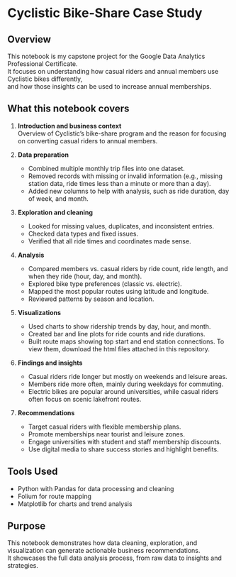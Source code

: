 # Cyclistic Bike-Share Case Study

## Overview
This notebook is my capstone project for the Google Data Analytics Professional Certificate.  
It focuses on understanding how casual riders and annual members use Cyclistic bikes differently,  
and how those insights can be used to increase annual memberships.

## What this notebook covers
1. **Introduction and business context**  
   Overview of Cyclistic’s bike-share program and the reason for focusing on converting casual riders to annual members.

2. **Data preparation**  
   - Combined multiple monthly trip files into one dataset.  
   - Removed records with missing or invalid information (e.g., missing station data, ride times less than a minute or more than a day).  
   - Added new columns to help with analysis, such as ride duration, day of week, and month.

3. **Exploration and cleaning**  
   - Looked for missing values, duplicates, and inconsistent entries.  
   - Checked data types and fixed issues.  
   - Verified that all ride times and coordinates made sense.

4. **Analysis**  
   - Compared members vs. casual riders by ride count, ride length, and when they ride (hour, day, and month).  
   - Explored bike type preferences (classic vs. electric).  
   - Mapped the most popular routes using latitude and longitude.  
   - Reviewed patterns by season and location.

5. **Visualizations**  
   - Used charts to show ridership trends by day, hour, and month.  
   - Created bar and line plots for ride counts and ride durations.  
   - Built route maps showing top start and end station connections. To view them, download the html files attached in this repository.

6. **Findings and insights**  
   - Casual riders ride longer but mostly on weekends and leisure areas.  
   - Members ride more often, mainly during weekdays for commuting.  
   - Electric bikes are popular around universities, while casual riders often focus on scenic lakefront routes.

7. **Recommendations**  
   - Target casual riders with flexible membership plans.  
   - Promote memberships near tourist and leisure zones.  
   - Engage universities with student and staff membership discounts.  
   - Use digital media to share success stories and highlight benefits.

## Tools Used
- Python with Pandas for data processing and cleaning  
- Folium for route mapping  
- Matplotlib for charts and trend analysis

## Purpose
This notebook demonstrates how data cleaning, exploration, and visualization can generate actionable business recommendations.  
It showcases the full data analysis process, from raw data to insights and strategies.
